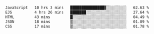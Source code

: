 <!--START_SECTION:waka-->

```txt
JavaScript   10 hrs 3 mins   ███████████████▓░░░░░░░░░   62.63 %
EJS          4 hrs 26 mins   ███████░░░░░░░░░░░░░░░░░░   27.64 %
HTML         43 mins         █░░░░░░░░░░░░░░░░░░░░░░░░   04.49 %
JSON         18 mins         ▒░░░░░░░░░░░░░░░░░░░░░░░░   01.89 %
CSS          17 mins         ▒░░░░░░░░░░░░░░░░░░░░░░░░   01.78 %
```

<!--END_SECTION:waka-->
